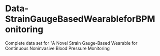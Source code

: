 # Data-StrainGaugeBasedWearableforBPMonitoring
Complete data set for "A Novel Strain Gauge-Based Wearable for Continuous Noninvasive Blood Pressure Monitoring
